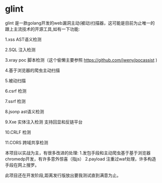 # glint
glint 是一款golang开发的web漏洞主动(被动)扫描器，这可能是目前为止唯一的跟上主流技术的开源工具,如有一下功能:

1.xss AST语义检测 

2.SQL 注入检测 

3.xray poc 脚本检测（这个偷懒主要参照 https://github.com/jweny/pocassist 
)

4.基于浏览器的爬虫主动扫描

5.被动扫描

6.csrf 检测

7.ssrf 检测

8.jsonp ast语义检测

9.Xxe 实体注入检测 支持回显和反链平台

10.CRLF 检测

11.CORS 跨域共享检测



本项目以实战为主，有很多改进的处理:
1.发包手段和主动爬虫基于基于浏览器chromedp开发，有许多意外惊喜（指js）
2.payload 注重过waf处理，许多构造手段在网上搜罗。


此项目还在开发阶段,距离发行版放出要我测试直到满意为止。

